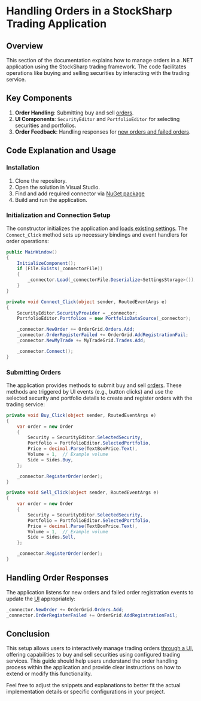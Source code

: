 # Handling Orders in a StockSharp Trading Application

## Overview

This section of the documentation explains how to manage orders in a .NET application using the StockSharp trading framework. The code facilitates operations like buying and selling securities by interacting with the trading service.

## Key Components

1. **Order Handling**: Submitting buy and sell [orders](https://doc.stocksharp.com/topics/api/orders_management.html).
2. **UI Components**: `SecurityEditor` and `PortfolioEditor` for selecting securities and portfolios.
3. **Order Feedback**: Handling responses for [new orders and failed orders](https://doc.stocksharp.com/topics/api/orders_management/orders_states.html).

## Code Explanation and Usage

### Installation

1. Clone the repository.
2. Open the solution in Visual Studio.
3. Find and add required connector via [NuGet package](https://stocksharp.com/products/nuget_manual/#privateserver)
4. Build and run the application.

### Initialization and Connection Setup

The constructor initializes the application and [loads existing settings](https://doc.stocksharp.com/topics/api/connectors/save_and_load_settings.html). The `Connect_Click` method sets up necessary bindings and event handlers for order operations:

```csharp
public MainWindow()
{
    InitializeComponent();
    if (File.Exists(_connectorFile))
    {
        _connector.Load(_connectorFile.Deserialize<SettingsStorage>());
    }
}

private void Connect_Click(object sender, RoutedEventArgs e)
{
    SecurityEditor.SecurityProvider = _connector;
    PortfolioEditor.Portfolios = new PortfolioDataSource(_connector);

    _connector.NewOrder += OrderGrid.Orders.Add;
    _connector.OrderRegisterFailed += OrderGrid.AddRegistrationFail;
    _connector.NewMyTrade += MyTradeGrid.Trades.Add;

    _connector.Connect();
}
```

### Submitting Orders

The application provides methods to submit buy and sell [orders](https://doc.stocksharp.com/topics/api/orders_management.html). These methods are triggered by UI events (e.g., button clicks) and use the selected security and portfolio details to create and register orders with the trading service:

```csharp
private void Buy_Click(object sender, RoutedEventArgs e)
{
    var order = new Order
    {
        Security = SecurityEditor.SelectedSecurity,
        Portfolio = PortfolioEditor.SelectedPortfolio,
        Price = decimal.Parse(TextBoxPrice.Text),
        Volume = 1,  // Example volume
        Side = Sides.Buy,
    };

    _connector.RegisterOrder(order);
}

private void Sell_Click(object sender, RoutedEventArgs e)
{
    var order = new Order
    {
        Security = SecurityEditor.SelectedSecurity,
        Portfolio = PortfolioEditor.SelectedPortfolio,
        Price = decimal.Parse(TextBoxPrice.Text),
        Volume = 1,  // Example volume
        Side = Sides.Sell,
    };

    _connector.RegisterOrder(order);
}
```

## Handling Order Responses

The application listens for new orders and failed order registration events to update the [UI](https://doc.stocksharp.com/topics/api/graphical_user_interface/trading/orders.html) appropriately:

```csharp
_connector.NewOrder += OrderGrid.Orders.Add;
_connector.OrderRegisterFailed += OrderGrid.AddRegistrationFail;
```

## Conclusion

This setup allows users to interactively manage trading orders [through a UI](https://doc.stocksharp.com/topics/api/graphical_user_interface/trading/orders.html), offering capabilities to buy and sell securities using configured trading services. This guide should help users understand the order handling process within the application and provide clear instructions on how to extend or modify this functionality.

Feel free to adjust the snippets and explanations to better fit the actual implementation details or specific configurations in your project.
